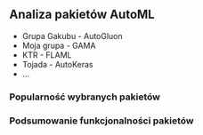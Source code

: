 ## Analiza pakietów AutoML

- Grupa Gakubu - AutoGluon
- Moja grupa - GAMA
- KTR - FLAML
- Tojada - AutoKeras
- ...

### Popularność wybranych pakietów


### Podsumowanie funkcjonalności pakietów
